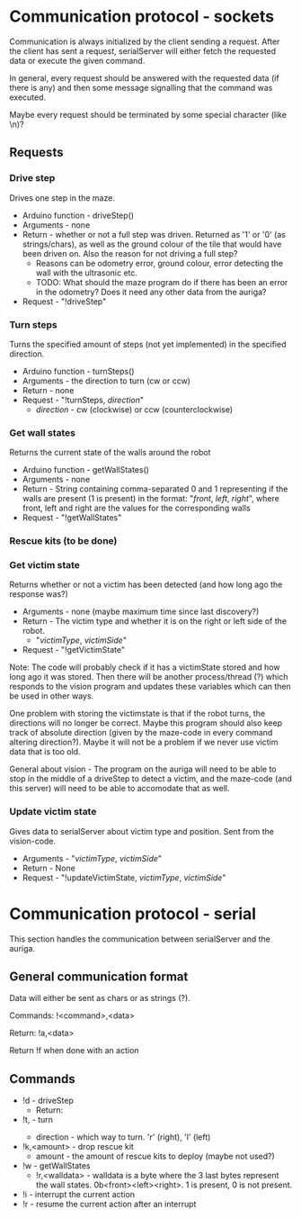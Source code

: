 # Communication protocol - sockets
Communication is always initialized by the client sending a request.
After the client has sent a request, serialServer will either fetch the requested data or execute the given command.

In general, every request should be answered with the requested data (if there is any) and then some message signalling that the command was executed.

Maybe every request should be terminated by some special character (like \n)?

## Requests

### Drive step
Drives one step in the maze.
- Arduino function - driveStep()
- Arguments - none
- Return - whether or not a full step was driven. Returned as '1' or '0' (as strings/chars), as well as the ground colour of the tile that would have been driven on. Also the reason for not driving a full step?
  - Reasons can be odometry error, ground colour, error detecting the wall with the ultrasonic etc.
  - TODO: What should the maze program do if there has been an error in the odometry? Does it need any other data from the auriga?
- Request - "!driveStep"

### Turn steps
Turns the specified amount of steps (not yet implemented) in the specified direction.
- Arduino function - turnSteps()
- Arguments - the direction to turn (cw or ccw)
- Return - none
- Request - "!turnSteps, *direction*"
    - *direction* - cw (clockwise) or ccw (counterclockwise)

### Get wall states
Returns the current state of the walls around the robot
- Arduino function - getWallStates()
- Arguments - none
- Return - String containing comma-separated 0 and 1 representing if the walls are present (1 is present) in the format: "*front*, *left*, *right*", where front, left and right are the values for the corresponding walls
- Request - "!getWallStates"

### Rescue kits (to be done)

### Get victim state
Returns whether or not a victim has been detected (and how long ago the response was?)
- Arguments - none (maybe maximum time since last discovery?)
- Return - The victim type and whether it is on the right or left side of the robot.
  - "*victimType*, *victimSide*"
- Request - "!getVictimState"

Note: The code will probably check if it has a victimState stored and how long ago it was stored. Then there will be another process/thread (?) which responds to the vision program and updates these variables which can then be used in other ways.

One problem with storing the victimstate is that if the robot turns, the directions will no longer be correct. Maybe this program should also keep track of absolute direction (given by the maze-code in every command altering direction?). Maybe it will not be a problem if we never use victim data that is too old.

General about vision - The program on the auriga will need to be able to stop in the middle of a driveStep to detect a victim, and the maze-code (and this server) will need to be able to accomodate that as well.

### Update victim state
Gives data to serialServer about victim type and position. Sent from the vision-code.
- Arguments - "*victimType*, *victimSide*"
- Return - None
- Request - "!updateVictimState, *victimType*, *victimSide*"

# Communication protocol - serial
This section handles the communication between serialServer and the auriga.

## General communication format
Data will either be sent as chars or as strings (?).

Commands: !\<command>,\<data>

Return: !a,\<data>

Return !f when done with an action

## Commands
- !d - driveStep
  - Return:
- !t,<direction> - turn
  - direction - which way to turn. 'r' (right), 'l' (left)
- !k,\<amount> - drop rescue kit
  - amount - the amount of rescue kits to deploy (maybe not used?)
- !w - getWallStates
  - !r,\<walldata> - walldata is a byte where the 3 last bytes represent the wall states. 0b\<front>\<left>\<right>. 1 is present, 0 is not present.
- !i - interrupt the current action
- !r - resume the current action after an interrupt